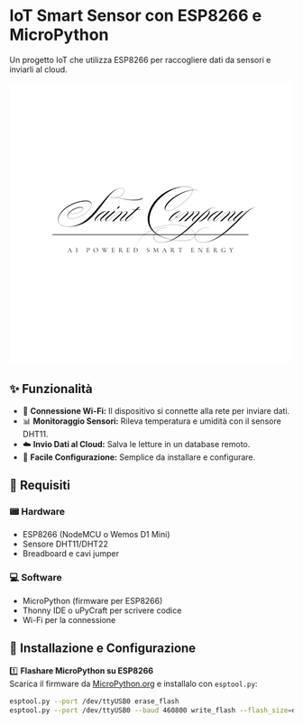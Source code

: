# IoT Smart Sensor con ESP8266 e MicroPython

Un progetto IoT che utilizza ESP8266 per raccogliere dati da sensori e inviarli al cloud.

![Smart Sensor](docs/saintco_primologo.png)

## ✨ Funzionalità

- 📡 **Connessione Wi-Fi:** Il dispositivo si connette alla rete per inviare dati.
- 📊 **Monitoraggio Sensori:** Rileva temperatura e umidità con il sensore DHT11.
- ☁️ **Invio Dati al Cloud:** Salva le letture in un database remoto.
- 🔧 **Facile Configurazione:** Semplice da installare e configurare.

## 🔧 Requisiti

### 📟 Hardware
- ESP8266 (NodeMCU o Wemos D1 Mini)
- Sensore DHT11/DHT22
- Breadboard e cavi jumper

### 💻 Software
- MicroPython (firmware per ESP8266)
- Thonny IDE o uPyCraft per scrivere codice
- Wi-Fi per la connessione

## 🚀 Installazione e Configurazione

1️⃣ **Flashare MicroPython su ESP8266**  
Scarica il firmware da [MicroPython.org](https://micropython.org/download/) e installalo con `esptool.py`:

```bash
esptool.py --port /dev/ttyUSB0 erase_flash
esptool.py --port /dev/ttyUSB0 --baud 460800 write_flash --flash_size=detect 0 firmware.bin
